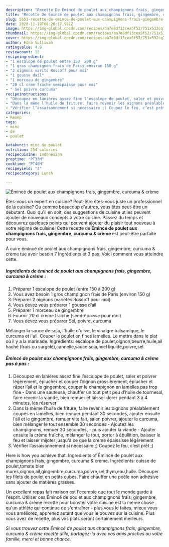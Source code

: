 ```yaml
---
description: "Recette De Émincé de poulet aux champignons frais, gingembre, curcuma &amp;amp; crème"
title: "Recette De Émincé de poulet aux champignons frais, gingembre, curcuma &amp;amp; crème"
slug: 5651-recette-de-emince-de-poulet-aux-champignons-frais-gingembre-curcuma-and-amp-creme
date: 2020-11-19T06:20:17.991Z
image: https://img-global.cpcdn.com/recipes/ba7e8df13cea5f52/751x532cq70/emince-de-poulet-aux-champignons-frais-gingembre-curcuma-creme-photo-principale-de-la-recette.jpg
thumbnail: https://img-global.cpcdn.com/recipes/ba7e8df13cea5f52/751x532cq70/emince-de-poulet-aux-champignons-frais-gingembre-curcuma-creme-photo-principale-de-la-recette.jpg
cover: https://img-global.cpcdn.com/recipes/ba7e8df13cea5f52/751x532cq70/emince-de-poulet-aux-champignons-frais-gingembre-curcuma-creme-photo-principale-de-la-recette.jpg
author: Edna Sullivan
ratingvalue: 4.9
reviewcount: 12
recipeingredient:
- "1 escalope de poulet entre 150  200 g"
- "1 gros champignon frais de Paris environ 150 g"
- "2 oignons varits Roscoff pour moi"
- "1 gousse dail"
- "1 morceau de gingembre"
- "20 cl crme frache semipaisse pour moi"
- " Sel poivre curcuma"
recipeinstructions:
- "Découpez en lanières assez fine l’escalope de poulet, saler et poivrer légèrement, éplucher et couper l’oignon grossièrement, éplucher et râper l’ail et le gingembre, couper le champignon en lamelles pas trop fine Dans une sauteuse, chauffer un tout petit peu d’huile de tournesol, faire revenir la viande, bien remuer et laisser dorer pendant 3 à 4 minutes, les réserver"
- "Dans la même l’huile de friture, faire revenir les oignons préalablement coupés en lamelles, bien remuer pendant 30 secondes, ajouter ensuite l’ail et le gingembre, remuer vite fait, saler, poivrer, ajouter le curcuma, bien mélanger le tout ensemble 30 secondes Ajoutez les champignons, remuer 30 secondes,  puis ajouter la viande Ajouter ensuite la crème fraîche, mélanger le tout, porter à ébullition, baisser le feu et laisser mijoter jusqu&#39;à ce que la crème épaississe légèrement"
- "Vérifier l’assaisonnement si nécessaire ;) Coupez le feu, c’est prêt ;)"
categories:
- Resep
tags:
- minc
- de
- poulet

katakunci: minc de poulet 
nutrition: 254 calories
recipecuisine: Indonesian
preptime: "PT33M"
cooktime: "PT40M"
recipeyield: "3"
recipecategory: Lunch

---
```



![Émincé de poulet aux champignons frais, gingembre, curcuma &amp; crème](https://img-global.cpcdn.com/recipes/ba7e8df13cea5f52/751x532cq70/emince-de-poulet-aux-champignons-frais-gingembre-curcuma-creme-photo-principale-de-la-recette.jpg)

Êtes-vous un expert en cuisine? Peut-être êtes-vous juste un professionnel de la cuisine? Ou comme beaucoup d'autres, vous êtes peut-être un débutant. Quoi qu'il en soit, des suggestions de cuisine utiles peuvent ajouter de nouveaux concepts à votre cuisine. Passez du temps et découvrez quelques points qui peuvent ajouter du plaisir tout nouveau à votre régime de cuisine. Cette recette de <strong> Émincé de poulet aux champignons frais, gingembre, curcuma &amp; crème </strong> est peut-être parfaite pour vous.

<!--inarticleads1-->

À cuire émincé de poulet aux champignons frais, gingembre, curcuma &amp; crème tue avoir besoin 7 Ingrédients et 3 pas. Voici comment vous atteindre cette.

##### Ingrédients de émincé de poulet aux champignons frais, gingembre, curcuma &amp; crème :

1. Préparer 1 escalope de poulet (entre 150 à 200 g)
1. Vous avez besoin 1 gros champignon frais de Paris (environ 150 g)
1. Préparer 2 oignons (variétés Roscoff pour moi)
1. Vous devez vous préparer 1 gousse d’ail
1. Préparer 1 morceau de gingembre
1. Fournir 20 cl crème fraîche (semi-épaisse pour moi)
1. Vous devez vous préparer  Sel, poivre, curcuma


Mélanger la sauce de soja, l&#39;huile d&#39;olive, le vinaigre balsamique, le curcuma et l&#39;ail. Couper le poulet en fines lamelles. Le mettre dans le plat où il y a la marinade. Ingrédients: escalope de poulet,oignon,beurre,huile,ail haché (frais ou surgelé),cannelle,sauce soja,miel liquide,poivre,sel. 

<!--inarticleads2-->

##### Émincé de poulet aux champignons frais, gingembre, curcuma &amp; crème pas à pas :

1. Découpez en lanières assez fine l’escalope de poulet, saler et poivrer légèrement, éplucher et couper l’oignon grossièrement, éplucher et râper l’ail et le gingembre, couper le champignon en lamelles pas trop fine - Dans une sauteuse, chauffer un tout petit peu d’huile de tournesol, faire revenir la viande, bien remuer et laisser dorer pendant 3 à 4 minutes, les réserver
1. Dans la même l’huile de friture, faire revenir les oignons préalablement coupés en lamelles, bien remuer pendant 30 secondes, ajouter ensuite l’ail et le gingembre, remuer vite fait, saler, poivrer, ajouter le curcuma, bien mélanger le tout ensemble 30 secondes - Ajoutez les champignons, remuer 30 secondes,  - puis ajouter la viande - Ajouter ensuite la crème fraîche, mélanger le tout, porter à ébullition, baisser le feu et laisser mijoter jusqu&#39;à ce que la crème épaississe légèrement
1. Vérifier l’assaisonnement si nécessaire ;) Coupez le feu, c’est prêt ;)


Here is how you achieve that. Ingredients of Émincé de poulet aux champignons frais, gingembre, curcuma &amp; crème. Ingrédients: cuisse de poulet,tomate bien mures,oignon,ail,gingembre,curcuma,poivre,sel,thym,eau,huile. Découper les filets de poulet en petits cubes. Faire chauffer une poêle non adhésive sans ajouter de matières grasses. 

<!--inarticleads1-->

<p>
Un excellent repas fait maison est l'exemple que tout le monde garde à l'esprit. Utiliser ces Émincé de poulet aux champignons frais, gingembre, curcuma &amp; crème recette pour booster votre cuisine est la même chose qu'un athlète qui continue de s'entraîner - plus vous le faites, mieux vous vous améliorez, apprenez autant que vous le pouvez sur la cuisine. Plus vous avez de recette, plus vos plats seront certainement meilleurs.
</p>

<p>
<i>Si vous trouvez cette Émincé de poulet aux champignons frais, gingembre, curcuma &amp; crème recette utile, partagez-la avec vos amis proches ou votre famille, merci et bonne chance.</i>
</p>
